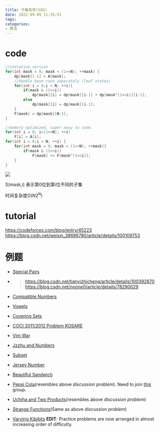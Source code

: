 ```yaml
---
title: 子集枚举(SOS)
date: 2022-09-09 11:35:51
tags: 
categories: 
- 算法
---
```


# code
```cpp
//iterative version
for(int mask = 0; mask < (1<<N); ++mask) {
	dp[mask][-1] = A[mask];	
    //handle base case separately (leaf states)
	for(int i = 0;i < N; ++i){
		if(mask & (1<<i))
			dp[mask][i] = dp[mask][i-1] + dp[mask^(1<<i)][i-1];
		else
			dp[mask][i] = dp[mask][i-1];
	}
	F[mask] = dp[mask][N-1];
}

//memory optimized, super easy to code.
for(int i = 0; i<(1<<N); ++i)
	F[i] = A[i];
for(int i = 0;i < N; ++i) {
    for(int mask = 0; mask < (1<<N); ++mask){
        if(mask & (1<<i))
            F[mask] += F[mask^(1<<i)];
    }
}
```
<!--more-->

![](https://espresso.codeforces.com/f0d65bfdaa1ce50dce444c7dac062cb04cd76cee.png)


S(mask,i) 表示第0位到第i位不同的子集

时间复杂度$O(N2^N)$


# tutorial 

https://codeforces.com/blog/entry/45223
https://blog.csdn.net/weixin_38686780/article/details/100109753 

# 例题
- [Special Pairs](https://www.hackerearth.com/problem/algorithm/special-pairs-7/?utm_source=header&utm_medium=search&utm_campaign=he-search)

- >  https://blog.csdn.net/tianyizhicheng/article/details/100392870 
  >  https://blog.csdn.net/noone0/article/details/78290029 
- [Compatible Numbers](https://codeforces.com/contest/165/problem/E)
- [Vowels](https://codeforces.com/contest/383/problem/E)
- [Covering Sets](https://www.codechef.com/problems/COVERING)
- [COCI 2011/2012 Problem KOSARE](http://hsin.hr/coci/archive/2011_2012/contest6_tasks.pdf)
- [Vim War](https://www.hackerrank.com/contests/w16/challenges/vim-war)
- [Jzzhu and Numbers](https://codeforces.com/problemset/problem/449/D)
- [Subset](https://www.hackerrank.com/contests/countercode/challenges/subset)
- [Jersey Number](https://icpcarchive.ecs.baylor.edu/index.php?option=com_onlinejudge&Itemid=8&category=635&page=show_problem&problem=4997)
- [Beautiful Sandwich](https://www.codechef.com/SNFL16MR/problems/BEAUTY)
- [Pepsi Cola](https://codeforces.com/group/qcIqFPYhVr/contest/203881/problem/K)(resembles above *discussion problem*). Need to join [this](https://codeforces.com/group/qcIqFPYhVr/join) group.
- [Uchiha and Two Products](https://www.hackerearth.com/problem/algorithm/uchiha-brothers-and-two-products-circuit/)(resembles above *discussion problem*)
- [Strange Functions](https://www.codechef.com/IPC15P2B/problems/STR_FUNC)(Same as above *discussion problem*)
- [Varying Kibibits](https://codeforces.com/contest/800/problem/D)
**EDIT**: Practice problems are now arranged in almost increasing order of difficulty.
